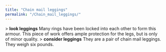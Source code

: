```yaml
---
title: "Chain mail leggings"
permalink: "/Chain_mail_leggings/"
---
```


\> **look leggings**
Many rings have been locked into each other to form this armour. This
piece of
work offers ample protection for the legs, but is only of minor
quality.
\> **consider leggings**
They are a pair of chain mail leggings.
They weigh six pounds.